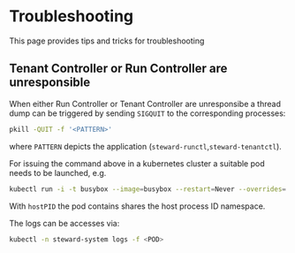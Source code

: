 # Troubleshooting

This page provides tips and tricks for troubleshooting

## Tenant Controller or Run Controller are unresponsible

When either Run Controller or Tenant Controller are unresponsibe a thread dump can be triggered by
sending `SIGQUIT` to the corresponding processes:

```bash
pkill -QUIT -f '<PATTERN>'
```

where `PATTERN` depicts the application (`steward-runctl`,`steward-tenantctl`).

For issuing the command above in a kubernetes cluster a suitable pod needs to be launched, e.g.

```bash
kubectl run -i -t busybox --image=busybox --restart=Never --overrides='{ "spec": { "hostPID" : true, "hostIPC" : false } }'
```

With `hostPID` the pod contains shares the host process ID namespace.

The logs can be accesses via:

```bash
kubectl -n steward-system logs -f <POD>
```
